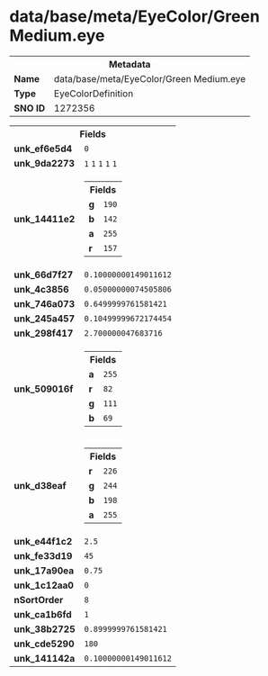 <h1>data/base/meta/EyeColor/Green Medium.eye</h1><table><tr><th colspan="100%">Metadata</th></tr><tr><td><b>Name</b></td><td>data/base/meta/EyeColor/Green Medium.eye</td></tr><tr><td><b>Type</b></td><td>EyeColorDefinition</td></tr><tr><td><b>SNO ID</b></td><td>1272356</td></tr></table>

<table><tr><th colspan="100%">Fields</th></tr><tr><td><b>unk_ef6e5d4</b></td><td><code>0</code></td></tr><tr><td><b>unk_9da2273</b></td><td><code>1</code>
<code>1</code>
<code>1</code>
<code>1</code>
<code>1</code>
</td></tr><tr><td><b>unk_14411e2</b></td><td><table><tr><th colspan="100%">Fields</th></tr><tr><td><b>g</b></td><td><code>190</code></td></tr><tr><td><b>b</b></td><td><code>142</code></td></tr><tr><td><b>a</b></td><td><code>255</code></td></tr><tr><td><b>r</b></td><td><code>157</code></td></tr></table>

</td></tr><tr><td><b>unk_66d7f27</b></td><td><code>0.10000000149011612</code></td></tr><tr><td><b>unk_4c3856</b></td><td><code>0.05000000074505806</code></td></tr><tr><td><b>unk_746a073</b></td><td><code>0.6499999761581421</code></td></tr><tr><td><b>unk_245a457</b></td><td><code>0.10499999672174454</code></td></tr><tr><td><b>unk_298f417</b></td><td><code>2.700000047683716</code></td></tr><tr><td><b>unk_509016f</b></td><td><table><tr><th colspan="100%">Fields</th></tr><tr><td><b>a</b></td><td><code>255</code></td></tr><tr><td><b>r</b></td><td><code>82</code></td></tr><tr><td><b>g</b></td><td><code>111</code></td></tr><tr><td><b>b</b></td><td><code>69</code></td></tr></table>

</td></tr><tr><td><b>unk_d38eaf</b></td><td><table><tr><th colspan="100%">Fields</th></tr><tr><td><b>r</b></td><td><code>226</code></td></tr><tr><td><b>g</b></td><td><code>244</code></td></tr><tr><td><b>b</b></td><td><code>198</code></td></tr><tr><td><b>a</b></td><td><code>255</code></td></tr></table>

</td></tr><tr><td><b>unk_e44f1c2</b></td><td><code>2.5</code></td></tr><tr><td><b>unk_fe33d19</b></td><td><code>45</code></td></tr><tr><td><b>unk_17a90ea</b></td><td><code>0.75</code></td></tr><tr><td><b>unk_1c12aa0</b></td><td><code>0</code></td></tr><tr><td><b>nSortOrder</b></td><td><code>8</code></td></tr><tr><td><b>unk_ca1b6fd</b></td><td><code>1</code></td></tr><tr><td><b>unk_38b2725</b></td><td><code>0.8999999761581421</code></td></tr><tr><td><b>unk_cde5290</b></td><td><code>180</code></td></tr><tr><td><b>unk_141142a</b></td><td><code>0.10000000149011612</code></td></tr></table>

